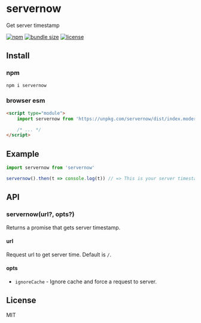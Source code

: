 # servernow
Get server timestamp

[![npm](https://flat.badgen.net/npm/v/servernow)](https://www.npmjs.com/package/servernow)
[![bundle size](https://flat.badgen.net/bundlephobia/minzip/servernow)](https://bundlephobia.com/result?p=servernow)
[![license](https://flat.badgen.net/github/license/skt-t1-byungi/servernow)](https://github.com/skt-t1-byungi/clearall/blob/master/LICENSE)


## Install
### npm
```sh
npm i servernow
```
### browser esm
```html
<script type="module">
    import servernow from 'https://unpkg.com/servernow/dist/index.modern.js'

    /* ... */
</script>
```

## Example
```js
import servernow from 'servernow'

servernow().then(t => console.log(t)) // => This is your server timestamp.
```

## API
### servernow(url?, opts?)
Returns a promise that gets server timestamp.

#### url
Request url to get server time. Default is `/`.

#### opts
- `ignoreCache` - Ignore cache and force a request to server.

## License
MIT
